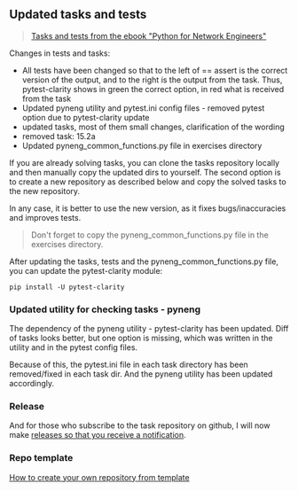 ## Updated tasks and tests

> [Tasks and tests from the ebook "Python for Network Engineers"](https://pyneng.readthedocs.io/en/latest/)

Changes in tests and tasks:

* All tests have been changed so that to the left of == assert is the correct version of the output, and to the right is the output from the task.
  Thus, pytest-clarity shows in green the correct option, in red what is received from the task
* Updated pyneng utility and pytest.ini config files - removed pytest option due to pytest-clarity update
* updated tasks, most of them small changes, clarification of the wording
* removed task: 15.2a
* Updated pyneng_common_functions.py file in exercises directory


If you are already solving tasks, you can clone the tasks repository locally and then manually
copy the updated dirs to yourself. The second option is to create a new repository as described below
and copy the solved tasks to the new repository.

In any case, it is better to use the new version, as it fixes bugs/inaccuracies and improves tests.

> Don't forget to copy the pyneng_common_functions.py file in the exercises directory.

After updating the tasks, tests and the pyneng_common_functions.py file, you can update the pytest-clarity module:

```
pip install -U pytest-clarity
```

### Updated utility for checking tasks - pyneng

The dependency of the pyneng utility - pytest-clarity has been updated. Diff of tasks looks better,
but one option is missing, which was written in the utility and in the pytest config files.

Because of this, the pytest.ini file in each task directory has been removed/fixed in each task dir.
And the pyneng utility has been updated accordingly.

### Release

And for those who subscribe to the task repository on github, I will now make [releases so that you receive a notification](https://github.com/username/pyneng-examples-exercises-en/releases/tag/2021.07).

### Repo template

[How to create your own repository from template](https://github.com/username/pyneng-examples-exercises-en#creating-a-repository-on-github)
